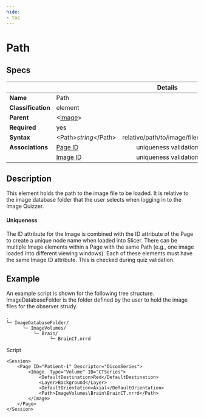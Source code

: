```yaml
---
hide:
- toc
---
```

<!-- let javascript handle toc on left sidebar -->
# Path

## Specs

| ||Details|
|---|---|:---:|
| **Name** | Path ||
| **Classification** | element ||
| **Parent** | <[Image](index.md)\> ||
| **Required** | yes ||
| **Syntax** | <Path\>*string*</Path\> | relative/path/to/image/filename |
| **Associations** | [Page ID](../page/id.md) | uniqueness validation |
||[Image ID](id.md) | uniqueness validation |



## Description

This element holds the path to the image file to be loaded. It is relative to the image database folder
that the user selects when logging in to the Image Quizzer.


#### Uniqueness
The ID attribute for the Image is combined with the ID attribute
of the Page to create a unique node name when loaded into Slicer. 
There can be multiple Image elements within a Page with the same Path (e.g., one image
loaded into different viewing windows). Each of these elements must
have the same Image ID attribute. This is checked during quiz validation.


## Example

An example script is shown for the following tree structure. ImageDatabaseFolder is the folder defined
by the user to hold the image files for the observer strudy.

```
.
└─ ImageDatabaseFolder/
      └─ ImageVolumes/
          └─ Brain/
                └─ BrainCT.nrrd
```

Script

```
<Session>
	<Page ID="Patient-1" Descriptor="DicomSeries">
		<Image  Type="Volume" ID="CTSeries">
			<DefaultDestination>Red</DefaultDestination>
			<Layer>Background</Layer>
			<DefaultOrientation>Axial</DefaultOrientation>
			<Path>ImageVolumes\Brain\BrainCT.nrrd</Path>
		</Image>
	</Page>
</Session>
```
